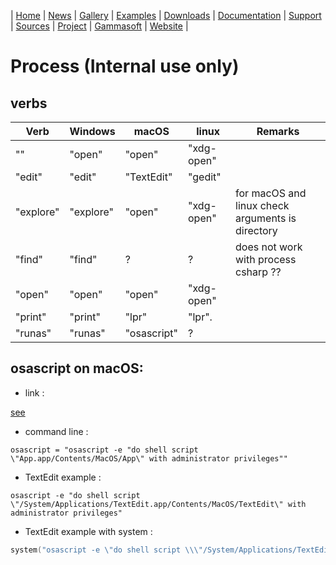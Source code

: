 | [Home](home.md) | [News](news.md) | [Gallery](gallery.md) | [Examples](examples.md) | [Downloads](downloads.md) | [Documentation](documentation.md) | [Support](support.md) | [Sources](https://github.com/gammasoft71/xtd) | [Project](https://sourceforge.net/projects/xtdpro/) | [Gammasoft](gammasoft.md) | [Website](https://gammasoft71.wixsite.com/xtdpro) |

# Process (**Internal use only**)

## verbs

| Verb      | Windows    | macOS       | linux      | Remarks                                          |
|-----------|------------|-------------|------------|--------------------------------------------------|
| ""        | "open"     | "open"      | "xdg-open" |                                                  |
| "edit"    | "edit"     | "TextEdit"  | "gedit"    |                                                  | 
| "explore" | "explore"  | "open"      | "xdg-open" | for macOS and linux check arguments is directory |
| "find"    | "find"     | ?           | ?          | does not work with process csharp ??             |
| "open"    | "open"     | "open"      | "xdg-open" |                                                  |
| "print"   | "print"    | "lpr"       | "lpr".     |                                                  |
| "runas"   | "runas"    | "osascript" | ?          |                                                  |
 
## osascript on macOS:

* link : 

[see](https://hybridhacker.com/ask-for-sudo-password-in-graphical-mode-on-macos-x.html)

* command line :

```shell
osascript = "osascript -e "do shell script \"App.app/Contents/MacOS/App\" with administrator privileges""
```

* TextEdit example :

```shell
osascript -e "do shell script \"/System/Applications/TextEdit.app/Contents/MacOS/TextEdit\" with administrator privileges"
```

* TextEdit example with system :

```c++
system("osascript -e \"do shell script \\\"/System/Applications/TextEdit.app/Contents/MacOS/TextEdit\\\" with administrator privileges\"");
```
